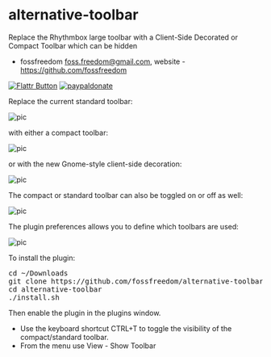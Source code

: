 alternative-toolbar
==================

Replace the Rhythmbox large toolbar with a Client-Side Decorated or Compact Toolbar which can be hidden

 - fossfreedom <foss.freedom@gmail.com>, website - https://github.com/fossfreedom

[![Flattr Button](http://api.flattr.com/button/button-compact-static-100x17.png "Flattr This!")](http://flattr.com/thing/1811704/ "fossfreedom")  [![paypaldonate](https://www.paypalobjects.com/en_GB/i/btn/btn_donate_SM.gif)](https://www.paypal.com/cgi-bin/webscr?cmd=_s-xclick&hosted_button_id=KBV682WJ3BDGL)

Replace the current standard toolbar:

![pic](http://i.imgur.com/PBFaxuv.png)

with either a compact toolbar:

![pic](http://i.imgur.com/G51nDCV.png)

or with the new Gnome-style client-side decoration:

![pic](http://i.imgur.com/fQCs5ar.png)

The compact or standard toolbar can also be toggled on or off as well:

![pic](http://i.imgur.com/HBmZs9G.png)

The plugin preferences allows you to define which toolbars are used:

![pic](http://i.imgur.com/cUoZ01R.png)

To install the plugin:

<pre>
cd ~/Downloads
git clone https://github.com/fossfreedom/alternative-toolbar.git
cd alternative-toolbar
./install.sh
</pre>

Then enable the plugin in the plugins window.

 - Use the keyboard shortcut CTRL+T to toggle the visibility of the compact/standard toolbar.
 - From the menu use View - Show Toolbar

